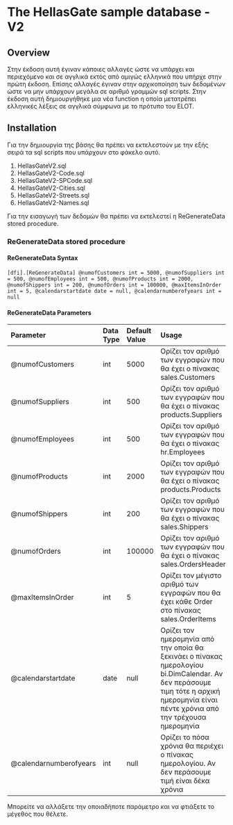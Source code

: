 
# The HellasGate sample database - V2

## Overview

Στην έκδοση αυτή έγιναν κάποιες αλλαγές ώστε να υπάρχει και περιεχόμενο και σε αγγλικά εκτός από αμιγώς ελληνικά που υπήρχε στην πρώτη έκδοση.
Επίσης αλλαγές έγιναν στην αρχικοποίηση των δεδομένων ώστε να μην υπάρχουν μεγάλα σε αριθμό γραμμών sql scripts.
Στην έκδοση αυτή δημιουργήθηκε μια νέα function η οποία μετατρέπει ελληνικές λέξεις σε αγγλικά σύμφωνα με το πρότυπο του ELOT.

## Installation 

Για την δημιουργία της βάσης θα πρέπει να εκτελεστούν με την εξής σειρά τα sql scripts που υπάρχουν στο φάκελο αυτό.

1. HellasGateV2.sql
2. HellasGateV2-Code.sql
3. HellasGateV2-SPCode.sql
4. HellasGateV2-Cities.sql
5. HellasGateV2-Streets.sql
6. HellasGateV2-Names.sql

Για την εισαγωγή των δεδομών θα πρέπει να εκτελεστεί η ReGenerateData stored procedure.

### ReGenerateData stored procedure

#### ReGenerateData Syntax

`[dfi].[ReGenerateData]
                    @numofCustomers int = 5000,
                    @numofSuppliers int = 500,
                    @numofEmployees int = 500,
                    @numofProducts int = 2000,
                    @numofShippers int = 200,
                    @numofOrders int = 100000,
                    @maxItemsInOrder int = 5,
                    @calendarstartdate date = null,
                    @calendarnumberofyears int = null`

#### ReGenerateData Parameters
| Parameter | Data Type | Default Value | Usage |
| :--- | :--- | :--- | :--- |
| @numofCustomers |	int |	5000 | Ορίζει τον αριθμό των εγγραφών που θα έχει ο πίνακας sales.Customers |
| @numofSuppliers	| int	| 500	 | Ορίζει τον αριθμό των εγγραφών που θα έχει ο πίνακας products.Suppliers |
| @numofEmployees	| int	| 500	 | Ορίζει τον αριθμό των εγγραφών που θα έχει ο πίνακας hr.Employees |
| @numofProducts	| int	| 2000 | Ορίζει τον αριθμό των εγγραφών που θα έχει ο πίνακας products.Products |
| @numofShippers	| int	| 200	 | Ορίζει τον αριθμό των εγγραφών που θα έχει ο πίνακας sales.Shippers |
| @numofOrders	  | int	| 100000 | Ορίζει τον αριθμό των εγγραφών που θα έχει ο πίνακας sales.OrdersHeader |
| @maxItemsInOrder | int |	5	 | Ορίζει τον μέγιστο αριθμό των εγγραφών που θα έχει κάθε Order στο πίνακας sales.OrderItems |
| @calendarstartdate | date |	null | Ορίζει τον ημερομηνία από την οποία θα ξεκινάει ο πίνακας ημερολογίου bi.DimCalendar. Αν δεν περάσουμε τιμη τότε η αρχική ημερομηνία είναι πέντε χρόνια από την τρέχουσα ημερομηνία |
| @calendarnumberofyears | int | null |	Ορίζει το πόσα χρόνια θα περιέχει ο πίνακας ημερολογίου. Αν δεν περάσουμε τιμή είναι δέκα χρόνια |

Μπορείτε να αλλάξετε την οποιαδήποτε παράμετρο και να φτιάξετε το μέγεθος που θέλετε.
